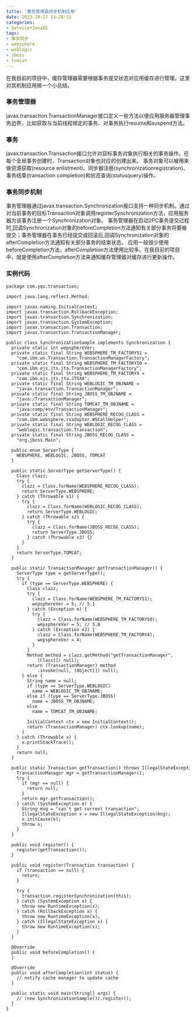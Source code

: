 ```yaml
---
title: '事务管理器同步机制应用'
date: 2013-10-27 14:28:32
categories: 
- Service+JavaEE
tags: 
- 事务同步
- websphere
- weblogic
- jboss
- tomcat
---
```

在我目前的项目中，缓存管理器需要根据事务提交状态对应用缓存进行管理。这里对其机制应用做一个小总结。

### 事务管理器

javax.transaction.TransactionManager接口定义一些方法以便应用服务器管理事务边界，比如获取与当前线程绑定的事务、对事务执行resume和suspend方法。

### 事务

javax.transaction.Transaction接口允许对目标事务对象执行相关的事务操作。在每个全局事务创建时，Transaction对象也对应的创建出来。
事务对象可以被用来做资源获取(resource enlistment)、同步器注册(synchronizationregistration)、事务结束(transaction completion)和状态查询(statusquery)操作。

### 事务同步机制

事务管理器通过javax.transaction.Synchronization接口支持一种同步机制。通过对当前事务的目标Transaction对象调用registerSynchronization方法，应用服务器为该事务注册一个Synchronization对象。
事务管理器在启动2PC事务提交过程时,回调Synchronization对象的beforeCompletion方法通知有关部分事务将要被提交；事务管理器在事务已经提交或回滚后,回调Synchronization对象的afterCompletion方法通知有关部分事务的结束状态。
应用一般很少使用beforeCompletion方法，afterCompletion方法使用比较多。在我目前的项目中，就是使用afterCompletion方法来通知缓存管理器对缓存进行更新操作。

### 实例代码

```
package com.yqu.transaction;

import java.lang.reflect.Method;

import javax.naming.InitialContext;
import javax.transaction.RollbackException;
import javax.transaction.Synchronization;
import javax.transaction.SystemException;
import javax.transaction.Transaction;
import javax.transaction.TransactionManager;

public class SynchronizationSample implements Synchronization {
  private static int wepsphereVer;
  private static final String WEBSPHERE_TM_FACTORY51 = 
    "com.ibm.ws.Transaction.TransactionManagerFactory";
  private static final String WEBSPHERE_TM_FACTORY50 = 
    "com.ibm.ejs.jts.jta.TransactionManagerFactory";
  private static final String WEBSPHERE_TM_FACTORY4 = 
    "com.ibm.ejs.jts.jta.JTSXA";
  private static final String WEBLOGIC_TM_OBJNAME = 
    "javax.transaction.TransactionManager";
  private static final String JBOSS_TM_OBJNAME = 
    "java:/TransactionManager";
  private static final String TOMCAT_TM_OBJNAME = 
    "java:comp/env/TransactionManager";
  private static final String WEBSPHERE_RECOG_CLASS = 
    "com.ibm.websphere.rsadapter.WSCallHelper";
  private static final String WEBLOGIC_RECOG_CLASS = 
    "weblogic.transaction.Transaction";
  private static final String JBOSS_RECOG_CLASS = 
    "org.jboss.Main";

  public enum ServerType {
    WEBSPHERE, WEBLOGIC, JBOSS, TOMCAT
  }

  public static ServerType getServerType() {
    Class clazz;
    try {
      clazz = Class.forName(WEBSPHERE_RECOG_CLASS);
      return ServerType.WEBSPHERE;
    } catch (Throwable x1) {
      try {
        clazz = Class.forName(WEBLOGIC_RECOG_CLASS);
        return ServerType.WEBLOGIC;
      } catch (Throwable x2) {
        try {
          clazz = Class.forName(JBOSS_RECOG_CLASS);
          return ServerType.JBOSS;
        } catch (Throwable x3) {}
      }
    }
    return ServerType.TOMCAT;
  }

  public static TransactionManager getTransactionManager() {
    ServerType type = getServerType();
    try {
      if (type == ServerType.WEBSPHERE) {
        Class clazz;
        try {
          clazz = Class.forName(WEBSPHERE_TM_FACTORY51);
          wepsphereVer = 5; // 5.1
        } catch (Exception e) {
          try {
            clazz = Class.forName(WEBSPHERE_TM_FACTORY50);
            wepsphereVer = 5; // 5.0
          } catch (Exception e2) {
            clazz = Class.forName(WEBSPHERE_TM_FACTORY4);
            wepsphereVer = 4;
          }
        }
        Method method = clazz.getMethod("getTransactionManager",
            (Class[]) null);
        return (TransactionManager) method
            .invoke(null, (Object[]) null);
      } else {
        String name = null;
        if (type == ServerType.WEBLOGIC)
          name = WEBLOGIC_TM_OBJNAME;
        else if (type == ServerType.JBOSS)
          name = JBOSS_TM_OBJNAME;
        else
          name = TOMCAT_TM_OBJNAME;

        InitialContext ctx = new InitialContext();
        return (TransactionManager) ctx.lookup(name);
      }
    } catch (Throwable x) {
      x.printStackTrace();
    }
    return null;
  }

  public static Transaction getTransaction() throws IllegalStateException {
    TransactionManager mgr = getTransactionManager();
    try {
      if (mgr == null) {
        return null;
      }
      return mgr.getTransaction();
    } catch (SystemException e) {
      String msg = "can't get current transaction";
      IllegalStateException x = new IllegalStateException(msg);
      x.initCause(e);
      throw x;
    }
  }

  public void register() {
    register(getTransaction());
  }

  public void register(Transaction transaction) {
    if (transaction == null) {
      return;
    }

    try {
      transaction.registerSynchronization(this);
    } catch (SystemException x) {
      throw new RuntimeException(x);
    } catch (RollbackException x) {
      throw new RuntimeException(x);
    } catch (IllegalStateException x) {
      throw new RuntimeException(x);
    }
  }

  @Override
  public void beforeCompletion() {
  }

  @Override
  public void afterCompletion(int status) {
    // notify cache manager to update cache
  }

  public static void main(String[] args) {
    // (new SynchronizationSample()).register();
  }
}
```